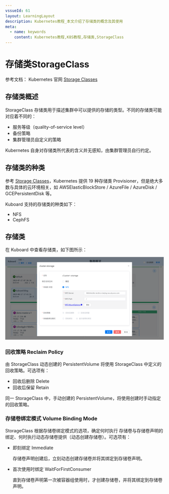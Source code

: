```yaml
---
vssueId: 61
layout: LearningLayout
description: Kubernetes教程_本文介绍了存储类的概念及其使用
meta:
  - name: keywords
    content: Kubernetes教程,K8S教程,存储类,StorageClass
---
```


# 存储类StorageClass

参考文档： Kubernetes 官网 [Storage Classes](https://kubernetes.io/docs/concepts/storage/storage-classes/)

## 存储类概述

StorageClass 存储类用于描述集群中可以提供的存储的类型。不同的存储类可能对应着不同的：
* 服务等级（quality-of-service level）
* 备份策略
* 集群管理员自定义的策略

Kubernetes 自身对存储类所代表的含义并无感知，由集群管理员自行约定。

## 存储类的种类

参考 [Storage Classes](https://kubernetes.io/docs/concepts/storage/storage-classes/)，Kubernetes 提供 19 种存储类 Provisioner，但是绝大多数与具体的云环境相关，如 AWSElasticBlockStore / AzureFile / AzureDisk / GCEPersistentDisk 等。

Kuboard 支持的存储类的种类如下：
* NFS <Badge text="Kuboard 已支持" type="success"/>
* CephFS <Badge text="Kuboard 正在计划中" type="warn"/>

## 存储类

在 Kuboard 中查看存储类，如下图所示：

![Kubernetes教程：在Kuboard中查看存储类](./storage-class.assets/image-20190906080746368.png)



### 回收策略 Reclaim Policy

由 StorageClass 动态创建的 PersistentVolume 将使用 StorageClass 中定义的回收策略。可选项有：

* 回收后删除 Delete
* 回收后保留 Retain

同一 StorageClass 中，手动创建的 PersistentVolume，将使用创建时手动指定的回收策略。



### 存储卷绑定模式 Volume Binding Mode

StorageClass 根据存储卷绑定模式的选项，确定何时执行 存储卷与存储卷声明的绑定、何时执行动态存储卷提供（动态创建存储卷）。可选项有：

* 即刻绑定 Immediate

  存储卷声明创建后，立刻动态创建存储卷并将其绑定到存储卷声明。

* 首次使用时绑定 WaitForFirstConsumer

  直到存储卷声明第一次被容器组使用时，才创建存储卷，并将其绑定到存储卷声明。
